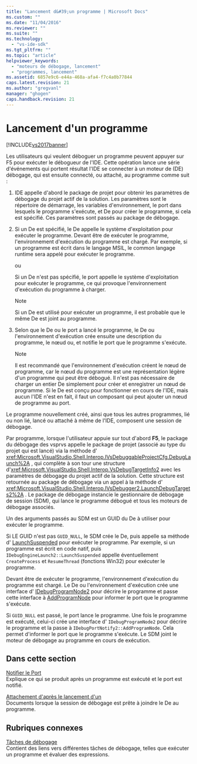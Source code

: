 ```yaml
---
title: "Lancement d&#39;un programme | Microsoft Docs"
ms.custom: ""
ms.date: "11/04/2016"
ms.reviewer: ""
ms.suite: ""
ms.technology: 
  - "vs-ide-sdk"
ms.tgt_pltfrm: ""
ms.topic: "article"
helpviewer_keywords: 
  - "moteurs de débogage, lancement"
  - "programmes, lancement"
ms.assetid: 6857e9c6-e44a-468a-afa4-f7c4a0b77844
caps.latest.revision: 21
ms.author: "gregvanl"
manager: "ghogen"
caps.handback.revision: 21
---
```

# Lancement d&#39;un programme
[!INCLUDE[vs2017banner](../../code-quality/includes/vs2017banner.md)]

Les utilisateurs qui veulent déboguer un programme peuvent appuyer sur F5 pour exécuter le débogueur de l'IDE.  Cette opération lance une série d'événements qui portent résultat l'IDE se connecter à un moteur de \(DE\) débogage, qui est ensuite connecté, ou attaché, au programme comme suit :  
  
1.  IDE appelle d'abord le package de projet pour obtenir les paramètres de débogage du projet actif de la solution.  Les paramètres sont le répertoire de démarrage, les variables d'environnement, le port dans lesquels le programme s'exécute, et De pour créer le programme, si cela est spécifié.  Ces paramètres sont passés au package de débogage.  
  
2.  Si un De est spécifié, le De appelle le système d'exploitation pour exécuter le programme.  Devant être de exécuter le programme, l'environnement d'exécution du programme est chargé.  Par exemple, si un programme est écrit dans le langage MSIL, le common langage runtime sera appelé pour exécuter le programme.  
  
     ou  
  
     Si un De n'est pas spécifié, le port appelle le système d'exploitation pour exécuter le programme, ce qui provoque l'environnement d'exécution du programme à charger.  
  
    > [!NOTE]
    >  Si un De est utilisé pour exécuter un programme, il est probable que le même De est joint au programme.  
  
3.  Selon que le De ou le port a lancé le programme, le De ou l'environnement d'exécution crée ensuite une description du programme, le nœud ou, et notifie le port que le programme s'exécute.  
  
    > [!NOTE]
    >  Il est recommandé que l'environnement d'exécution créent le nœud de programme, car le nœud du programme est une représentation légère d'un programme qui peut être débogué.  Il n'est pas nécessaire de charger un entier De simplement pour créer et enregistrer un nœud de programme.  Si le De est conçu pour fonctionner en cours de l'IDE, mais aucun l'IDE n'est en fait, il faut un composant qui peut ajouter un nœud de programme au port.  
  
 Le programme nouvellement créé, ainsi que tous les autres programmes, lié ou non lié, lancé ou attaché à même de l'IDE, composent une session de débogage.  
  
 Par programme, lorsque l'utilisateur appuie sur tout d'abord **F5**, le package du débogage des vsprvs appelle le package de projet \(associé au type du projet qui est lancé\) via la méthode d' <xref:Microsoft.VisualStudio.Shell.Interop.IVsDebuggableProjectCfg.DebugLaunch%2A> , qui complète à son tour une structure d'<xref:Microsoft.VisualStudio.Shell.Interop.VsDebugTargetInfo2> avec les paramètres de débogage du projet actif de la solution.  Cette structure est retournée au package de débogage via un appel à la méthode d' <xref:Microsoft.VisualStudio.Shell.Interop.IVsDebugger2.LaunchDebugTargets2%2A> .  Le package de débogage instancie le gestionnaire de débogage de session \(SDM\), qui lance le programme débogué et tous les moteurs de débogage associés.  
  
 Un des arguments passés au SDM est un GUID du De à utiliser pour exécuter le programme.  
  
 Si LE GUID n'est pas `GUID_NULL`, le SDM crée le De, puis appelle sa méthode d' [LaunchSuspended](../../extensibility/debugger/reference/idebugenginelaunch2-launchsuspended.md) pour exécuter le programme.  Par exemple, si un programme est écrit en code natif, puis `IDebugEngineLaunch2::LaunchSuspended` appelle éventuellement `CreateProcess` et `ResumeThread` \(fonctions Win32\) pour exécuter le programme.  
  
 Devant être de exécuter le programme, l'environnement d'exécution du programme est chargé.  Le De ou l'environnement d'exécution crée une interface d' [IDebugProgramNode2](../../extensibility/debugger/reference/idebugprogramnode2.md) pour décrire le programme et passe cette interface à [AddProgramNode](../../extensibility/debugger/reference/idebugportnotify2-addprogramnode.md) pour informer le port que le programme s'exécute.  
  
 Si `GUID_NULL` est passé, le port lance le programme.  Une fois le programme est exécuté, celui\-ci crée une interface d' `IDebugProgramNode2` pour décrire le programme et la passe à `IDebugPortNotify2::AddProgramNode`.  Cela permet d'informer le port que le programme s'exécute.  Le SDM joint le moteur de débogage au programme en cours de exécution.  
  
## Dans cette section  
 [Notifier le Port](../../extensibility/debugger/notifying-the-port.md)  
 Explique ce qui se produit après un programme est exécuté et le port est notifié.  
  
 [Attachement d'après le lancement d'un](../../extensibility/debugger/attaching-after-a-launch.md)  
 Documents lorsque la session de débogage est prête à joindre le De au programme.  
  
## Rubriques connexes  
 [Tâches de débogage](../../extensibility/debugger/debugging-tasks.md)  
 Contient des liens vers différentes tâches de débogage, telles que exécuter un programme et évaluer des expressions.